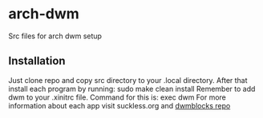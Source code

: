 # arch-dwm

Src files for arch dwm setup

## Installation

Just clone repo and copy src directory to your .local directory. After that install each program by running:
sudo make clean install
Remember to add dwm to your .xinitrc file. Command for this is:
exec dwm
For more information about each app visit suckless.org and [dwmblocks repo](https://github.com/torrinfail/dwmblocks)
